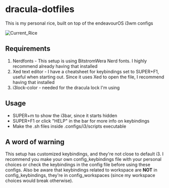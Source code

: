 # dracula-dotfiles
This is my personal rice, built on top of the endeavourOS i3wm configs

![Current_Rice](https://github.com/Heoutera/dracula-dotfiles/assets/138242609/3c8180e2-daab-4b07-8238-4a4955ff3eca)

## Requirements
1. Nerdfonts - This setup is using BitstromWera Nerd fonts. I highly recommend already having that installed
2. Xed text editor - I have a cheatsheet for keybindings set to SUPER+F1, useful when starting out. Since it uses Xed to open the file, I recommend having that installed
3. i3lock-color - needed for the dracula lock I'm using
## Usage
- SUPER+m to show the i3bar, since it starts hidden
- SUPER+F1 or click "HELP" in the bar for more info on keybindings
- Make the .sh files inside .configs/i3/scripts executable 
## A word of warning
This setup has customized keybindings, and they're not close to default i3. I recommend you make your own config_keybindings file with your personal choices or check the keybindings in the config file before using these configs. 
Also be aware that keybindings related to workspace are **NOT** in config_keybindings, they're in config_workspaces (since my workspace choices would break otherwise).

